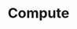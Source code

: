 ---
title: Compute
title_meta: Compute Products and Services
description: "Linode compute instances allow you to build, release, and scale faster with virtual machines and tools for every workload."
---